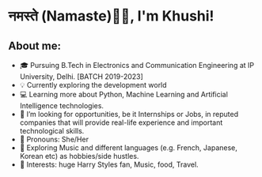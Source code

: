 # नमस्ते (Namaste)🙏🏻, I'm Khushi!


## About me: 

- 🎓 Pursuing B.Tech in Electronics and Communication Engineering at IP University, Delhi. [BATCH 2019-2023]
- 💡 Currently exploring the development world
- 💻 Learning more about Python, Machine Learning and Artificial Intelligence technologies.
- 🤔 I’m looking for opportunities, be it Internships or Jobs, in reputed companies that will provide real-life experience and important technological skills.
- 👩 Pronouns: She/Her
- 🍂 Exploring Music and different languages (e.g. French, Japanese, Korean etc) as hobbies/side hustles.
- 🌻 Interests: huge Harry Styles fan, Music, food, Travel.
